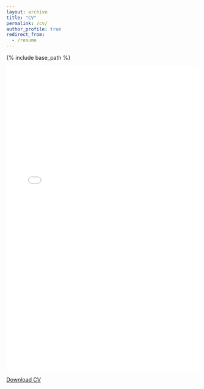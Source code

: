 ```yaml
---
layout: archive
title: "CV"
permalink: /cv/
author_profile: true
redirect_from:
  - /resume
---
```


{% include base_path %}

<iframe src="/files/Paiva_CV_2025.pdf" width="100%" height="800px" style="border: none;"></iframe>

[Download CV](/files/Paiva_CV_2025.pdf)